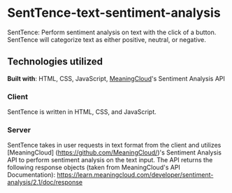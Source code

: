 # SentTence-text-sentiment-analysis
SentTence: Perform sentiment analysis on text with the click of a button. SentTence will categorize text as either positive, neutral, or negative.

## Technologies utilized
**Built with**: HTML, CSS, JavaScript, [MeaningCloud](https://github.com/MeaningCloud/)'s Sentiment Analysis API

### Client
SentTence is written in HTML, CSS, and JavaScript.

### Server
SentTence takes in user requests in text format from the client and utilizes [MeaningCloud] (https://github.com/MeaningCloud/)'s Sentiment Analysis API to perform sentiment analysis on the text input. The API returns the following response objects (taken from MeaningCloud's API Documentation): https://learn.meaningcloud.com/developer/sentiment-analysis/2.1/doc/response
<!-- <table>
  <thead>
    <th>Name</th>
    <th>Description</th>
  </thead>
  <tbody>
    <th>score_tag</th>
     <td>Polarity of the element it refers to: global polarity,polarity_term, sentimented_concept, sentimented_entity, segment or sentence. Possible values:
P+: strong positive
P: positive
NEU: neutral
N: negative
N+: strong negative
NONE: without polarity</td>
    
    <th></th>
    <td></td>
    
        <th></th>
    <td></td>
    
        <th></th>
    <td></td>
    
        <th></th>
    <td></td>
    
        <th></th>
    <td></td>
    
    Marks the agreement between the sentiments detected in the text, the sentence or the segment it refers to. It has two possible values:
AGREEMENT: the different elements have the same polarity.
DISAGREEMENT: there is disagreement between the different elements' polarity.
  </tbody>
</table> -->
